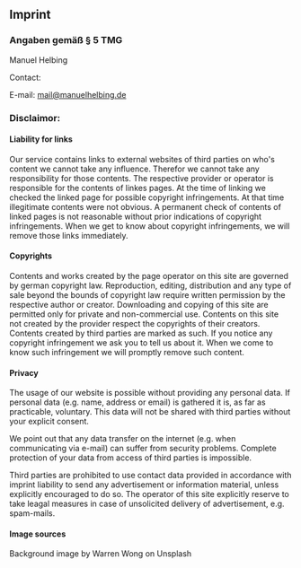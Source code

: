 ## Imprint

### Angaben gemäß § 5 TMG
Manuel Helbing 

Contact:

E-mail: mail@manuelhelbing.de

### Disclaimor: 
#### Liability for links
Our service contains links to external websites of third parties on who's content we cannot take any influence. Therefor we cannot take any responsibility for those contents. The respective provider or operator is responsible for the contents of linkes pages. At the time of linking we checked the linked page for possible copyright infringements. At that time illegitimate contents were not obvious. A permanent check of contents of linked pages is not reasonable without prior indications of copyright infringements. When we get to know about copyright infringements, we will remove those links immediately. 

#### Copyrights
Contents and works created by the page operator on this site are governed by german copyright law. Reproduction, editing, distribution and any type of sale beyond the bounds of copyright law require written permission by the respective author or creator. Downloading and copying of this site are permitted only for private and non-commercial use. Contents on this site not created by the provider respect the copyrights of their creators. Contents created by third parties are marked as such. If you notice any copyright infringement we ask you to tell us about it. When we come to know such infringement we will promptly remove such content.

#### Privacy
The usage of our website is possible without providing any personal data.
If personal data (e.g. name, address or email) is gathered it is, as far as
practicable, voluntary. This data will not be shared with third parties without
your explicit consent.

We point out that any data transfer on the internet (e.g. when communicating
via e-mail) can suffer from security problems. Complete protection of your data
from access of third parties is impossible.   

Third parties are prohibited to use contact data provided in accordance
with imprint liability to send any advertisement or information material, unless
explicitly encouraged to do so. The operator of this site explicitly reserve
to take leagal measures in case of unsolicited delivery of advertisement, e.g. spam-mails.

#### Image sources
Background image by Warren Wong on Unsplash